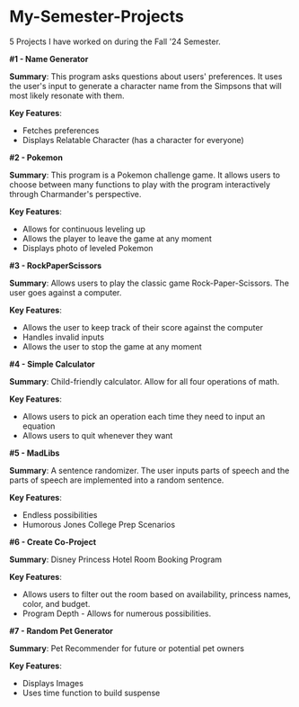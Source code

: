 # My-Semester-Projects
5 Projects I have worked on during the Fall '24 Semester.

**#1 - Name Generator**

**Summary**: This program asks questions about users' preferences. It uses the user's input to generate a character name from the Simpsons that will most likely resonate with them.

**Key Features**:
- Fetches preferences
- Displays Relatable Character (has a character for everyone)

**#2 - Pokemon** 

**Summary**: This program is a Pokemon challenge game. It allows users to choose between many functions to play with the program interactively through Charmander's perspective. 

**Key Features**:
- Allows for continuous leveling up
- Allows the player to leave the game at any moment
- Displays photo of leveled Pokemon

**#3 - RockPaperScissors**

**Summary**: Allows users to play the classic game Rock-Paper-Scissors. The user goes against a computer.

**Key Features**:
- Allows the user to keep track of their score against the computer
- Handles invalid inputs
- Allows the user to stop the game at any moment

**#4 - Simple Calculator**

**Summary**: Child-friendly calculator. Allow for all four operations of math.

**Key Features**:
- Allows users to pick an operation each time they need to input an equation
- Allows users to quit whenever they want

**#5 - MadLibs**

**Summary**: A sentence randomizer. The user inputs parts of speech and the parts of speech are implemented into a random sentence. 

**Key Features**:
- Endless possibilities
- Humorous Jones College Prep Scenarios

**#6 - Create Co-Project**

**Summary**: Disney Princess Hotel Room Booking Program

**Key Features**:
- Allows users to filter out the room based on availability, princess names, color, and budget.
- Program Depth - Allows for numerous possibilities.

**#7 - Random Pet Generator**

**Summary**: Pet Recommender for future or potential pet owners

**Key Features**:
- Displays Images
- Uses time function to build suspense

